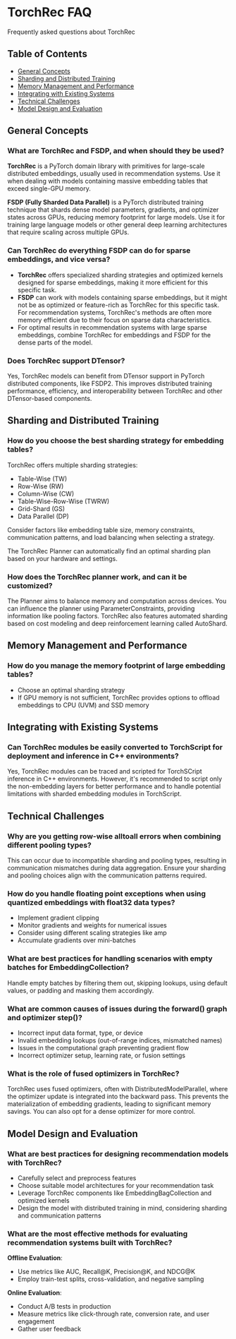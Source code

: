 # TorchRec FAQ

Frequently asked questions about TorchRec

## Table of Contents

- [General Concepts](#general-concepts)
- [Sharding and Distributed Training](#sharding-and-distributed-training)
- [Memory Management and Performance](#memory-management-and-performance)
- [Integrating with Existing Systems](#integrating-with-existing-systems)
- [Technical Challenges](#technical-challenges)
- [Model Design and Evaluation](#model-design-and-evaluation)

## General Concepts

### What are TorchRec and FSDP, and when should they be used?

**TorchRec** is a PyTorch domain library with primitives for large-scale distributed embeddings, usually used in recommendation systems. Use it when dealing with models containing massive embedding tables that exceed single-GPU memory.

**FSDP (Fully Sharded Data Parallel)** is a PyTorch distributed training technique that shards dense model parameters, gradients, and optimizer states across GPUs, reducing memory footprint for large models. Use it for training large language models or other general deep learning architectures that require scaling across multiple GPUs.

### Can TorchRec do everything FSDP can do for sparse embeddings, and vice versa?

- **TorchRec** offers specialized sharding strategies and optimized kernels designed for sparse embeddings, making it more efficient for this specific task.
- **FSDP** can work with models containing sparse embeddings, but it might not be as optimized or feature-rich as TorchRec for this specific task. For recommendation systems, TorchRec's methods are often more memory efficient due to their focus on sparse data characteristics.
- For optimal results in recommendation systems with large sparse embeddings, combine TorchRec for embeddings and FSDP for the dense parts of the model.

### Does TorchRec support DTensor?

Yes, TorchRec models can benefit from DTensor support in PyTorch distributed components, like FSDP2. This improves distributed training performance, efficiency, and interoperability between TorchRec and other DTensor-based components.

## Sharding and Distributed Training

### How do you choose the best sharding strategy for embedding tables?

TorchRec offers multiple sharding strategies:
- Table-Wise (TW)
- Row-Wise (RW)
- Column-Wise (CW)
- Table-Wise-Row-Wise (TWRW)
- Grid-Shard (GS)
- Data Parallel (DP)

Consider factors like embedding table size, memory constraints, communication patterns, and load balancing when selecting a strategy.

The TorchRec Planner can automatically find an optimal sharding plan based on your hardware and settings.

### How does the TorchRec planner work, and can it be customized?

The Planner aims to balance memory and computation across devices. You can influence the planner using ParameterConstraints, providing information like pooling factors. TorchRec also features automated sharding based on cost modeling and deep reinforcement learning called AutoShard.


## Memory Management and Performance

### How do you manage the memory footprint of large embedding tables?

- Choose an optimal sharding strategy
- If GPU memory is not sufficient, TorchRec provides options to offload embeddings to CPU (UVM) and SSD memory


## Integrating with Existing Systems

### Can TorchRec modules be easily converted to TorchScript for deployment and inference in C++ environments?

Yes, TorchRec modules can be traced and scripted for TorchSCript inference in C++ environments. However, it's recommended to script only the non-embedding layers for better performance and to handle potential limitations with sharded embedding modules in TorchScript.

## Technical Challenges

### Why are you getting row-wise alltoall errors when combining different pooling types?

This can occur due to incompatible sharding and pooling types, resulting in communication mismatches during data aggregation. Ensure your sharding and pooling choices align with the communication patterns required.

### How do you handle floating point exceptions when using quantized embeddings with float32 data types?

- Implement gradient clipping
- Monitor gradients and weights for numerical issues
- Consider using different scaling strategies like amp
- Accumulate gradients over mini-batches

### What are best practices for handling scenarios with empty batches for EmbeddingCollection?

Handle empty batches by filtering them out, skipping lookups, using default values, or padding and masking them accordingly.

### What are common causes of issues during the forward() graph and optimizer step()?

- Incorrect input data format, type, or device
- Invalid embedding lookups (out-of-range indices, mismatched names)
- Issues in the computational graph preventing gradient flow
- Incorrect optimizer setup, learning rate, or fusion settings

### What is the role of fused optimizers in TorchRec?
TorchRec uses fused optimizers, often with DistributedModelParallel, where the optimizer update is integrated into the backward pass. This prevents the materialization of embedding gradients, leading to significant memory savings. You can also opt for a dense optimizer for more control.

## Model Design and Evaluation

### What are best practices for designing recommendation models with TorchRec?

- Carefully select and preprocess features
- Choose suitable model architectures for your recommendation task
- Leverage TorchRec components like EmbeddingBagCollection and optimized kernels
- Design the model with distributed training in mind, considering sharding and communication patterns

### What are the most effective methods for evaluating recommendation systems built with TorchRec?

**Offline Evaluation**:
- Use metrics like AUC, Recall@K, Precision@K, and NDCG@K
- Employ train-test splits, cross-validation, and negative sampling

**Online Evaluation**:
- Conduct A/B tests in production
- Measure metrics like click-through rate, conversion rate, and user engagement
- Gather user feedback
